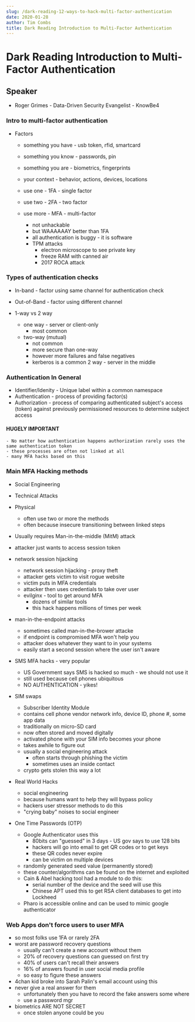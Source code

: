 ```yaml
---
slug: /dark-reading-12-ways-to-hack-multi-factor-authentication
date: 2020-01-28
author: Tim Combs
title: Dark Reading Introduction to Multi-Factor Authentication
---
```


# Dark Reading Introduction to Multi-Factor Authentication

## Speaker

- Roger Grimes - Data-Driven Security Evangelist - KnowBe4

### Intro to multi-factor authentication

- Factors

  - something you have - usb token, rfid, smartcard
  - something you know - passwords, pin
  - something you are - biometrics, fingerprints
  - your context - behavior, actions, devices, locations

  - use one - 1FA - single factor
  - use two - 2FA - two factor
  - use more - MFA - multi-factor
    - not unhackable
    - but WAAAAAAY better than 1FA
    - all authentication is buggy - it is software
    - TPM attacks
      - electron microscope to see private key
      - freeze RAM with canned air
      - 2017 ROCA attack

### Types of authentication checks

- In-band - factor using same channel for authentication check
- Out-of-Band - factor using different channel

- 1-way vs 2 way
  - one way - server or client-only
    - most common
  - two-way (mutual)
    - not common
    - more secure than one-way
    - however more failures and false negatives
    - kerberos is a common 2 way - server in the middle

### Authentication In General

- Identifier/Idenity - Unique label within a common namespace
- Authentication - process of providing factor(s)
- Authorization - process of comparing authenticated subject's access (token) against previously permissioned resources to determine subject access

#### HUGELY IMPORTANT

    - No matter how authentication happens authorization rarely uses the same authentication token
    - these processes are often not linked at all
    - many MFA hacks based on this

### Main MFA Hacking methods

- Social Engineering
- Technical Attacks
- Physical
  - often use two or more the methods
  - often because insecure transitioning between linked steps
- Usually requires Man-in-the-middle (MitM) attack
- attacker just wants to access session token
- network session hijacking
  - network session hijacking - proxy theft
  - attacker gets victim to visit rogue website
  - victim puts in MFA credentials
  - attacker then uses credentials to take over user
  - evilginx - tool to get around MFA
    - dozens of similar tools
    - this hack happens millions of times per week
- man-in-the-endpoint attacks

  - sometimes called man-in-the-brower attacke
  - if endpoint is compromised MFA won't help you
  - attacker does whatever they want to in your systems
  - easily start a second session where the user isn't aware

- SMS MFA hacks - very popular
  - US Government says SMS is hacked so much - we should not use it
  - still used because cell phones ubiquitous
  - NO AUTHENTICATION - yikes!
- SIM swaps

  - Subscriber Identity Module
  - contains cell phone vendor network info, device ID, phone #, some app data
  - traditionally on micro-SD card
  - now often stored and moved digitally
  - activated phone with your SIM info becomes your phone
  - takes awhile to figure out
  - usually a social engineering attack
    - often starts through phishing the victim
    - sometimes uses an inside contact
  - crypto gets stolen this way a lot

- Real World Hacks

  - social engineering
  - because humans want to help they will bypass policy
  - hackers user stressor methods to do this
  - "crying baby" noises to social engineer

- One Time Passwords (OTP)
  - Google Authenticator uses this
    - 80bits can "guessed" in 3 days - US gov says to use 128 bits
    - hackers will go into email to get QR codes or to get keys
    - these QR codes never expire
    - can be victim on multiple devices
  - randomly generated seed value (permanently stored)
  - these counter/algorithms can be found on the internet and exploited
  - Cain & Abel hacking tool had a module to do this:
    - serial number of the device and the seed will use this
    - Chinese APT used this to get RSA client databases to get into Lockheed
  - Pharo is accessible online and can be used to mimic google authenticator

### Web Apps don't force users to user MFA

- so most folks use 1FA or rarely 2FA
- worst are password recovery questions
  - usually can't create a new account without them
  - 20% of recovery questions can guessed on first try
  - 40% of users can't recall their answers
  - 16% of answers found in user social media profile
  - so easy to figure these answers
- 4chan kid broke into Sarah Palin's email account using this
- never give a real answer for them
  - unfortunately then you have to record the fake answers some where
  - use a password mgr
- biometrics ARE NOT SECRET
  - once stolen anyone could be you
